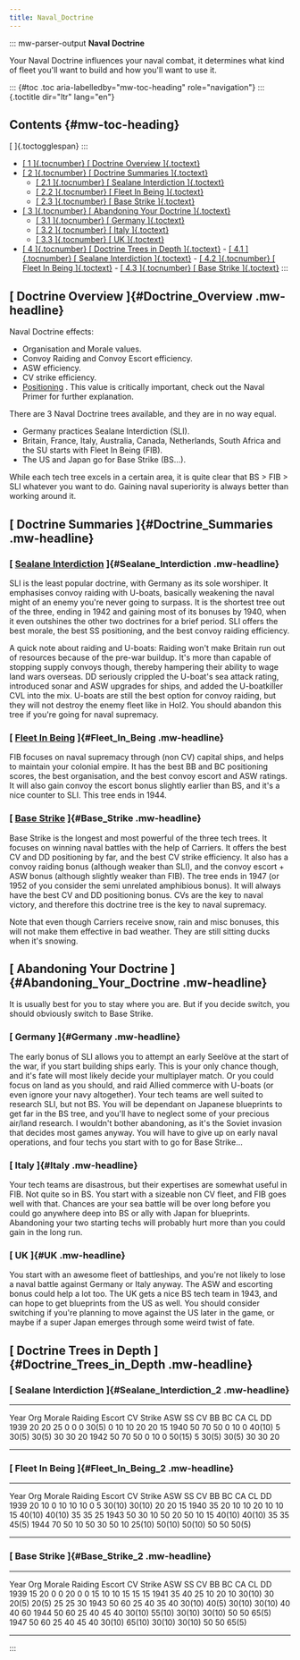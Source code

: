 ```yaml
---
title: Naval_Doctrine
---
```


::: mw-parser-output
**Naval Doctrine**

Your Naval Doctrine influences your naval combat, it determines what
kind of fleet you\'ll want to build and how you\'ll want to use it.

::: {#toc .toc aria-labelledby="mw-toc-heading" role="navigation"}
::: {.toctitle dir="ltr" lang="en"}

## Contents {#mw-toc-heading}

[ ]{.toctogglespan}
:::

- [[ 1 ]{.tocnumber} [ Doctrine Overview
  ]{.toctext}](#Doctrine_Overview)
- [[ 2 ]{.tocnumber} [ Doctrine Summaries
  ]{.toctext}](#Doctrine_Summaries)
  - [[ 2.1 ]{.tocnumber} [ Sealane Interdiction
    ]{.toctext}](#Sealane_Interdiction)
  - [[ 2.2 ]{.tocnumber} [ Fleet In Being
    ]{.toctext}](#Fleet_In_Being)
  - [[ 2.3 ]{.tocnumber} [ Base Strike ]{.toctext}](#Base_Strike)
- [[ 3 ]{.tocnumber} [ Abandoning Your Doctrine
  ]{.toctext}](#Abandoning_Your_Doctrine)
  - [[ 3.1 ]{.tocnumber} [ Germany ]{.toctext}](#Germany)
  - [[ 3.2 ]{.tocnumber} [ Italy ]{.toctext}](#Italy)
  - [[ 3.3 ]{.tocnumber} [ UK ]{.toctext}](#UK)
- [[ 4 ]{.tocnumber} [ Doctrine Trees in Depth
  ]{.toctext}](#Doctrine_Trees_in_Depth) - [[ 4.1 ]{.tocnumber} [ Sealane Interdiction
  ]{.toctext}](#Sealane_Interdiction_2) - [[ 4.2 ]{.tocnumber} [ Fleet In Being
  ]{.toctext}](#Fleet_In_Being_2) - [[ 4.3 ]{.tocnumber} [ Base Strike ]{.toctext}](#Base_Strike_2)
  :::

## [ Doctrine Overview ]{#Doctrine_Overview .mw-headline}

Naval Doctrine effects:

- Organisation and Morale values.
- Convoy Raiding and Convoy Escort efficiency.
- ASW efficiency.
- CV strike efficiency.
- [Positioning](/wiki/Positioning "Positioning") . This value is
  critically important, check out the Naval Primer for further
  explanation.

There are 3 Naval Doctrine trees available, and they are in no way
equal.

- Germany practices Sealane Interdiction (SLI).
- Britain, France, Italy, Australia, Canada, Netherlands, South Africa
  and the SU starts with Fleet In Being (FIB).
- The US and Japan go for Base Strike (BS\...).

While each tech tree excels in a certain area, it is quite clear that BS
\> FIB \> SLI whatever you want to do. Gaining naval superiority is
always better than working around it.

## [ Doctrine Summaries ]{#Doctrine_Summaries .mw-headline}

### [ [Sealane Interdiction](/wiki/Sealane_Interdiction "Sealane Interdiction") ]{#Sealane_Interdiction .mw-headline}

SLI is the least popular doctrine, with Germany as its sole worshiper.
It emphasises convoy raiding with U-boats, basically weakening the naval
might of an enemy you\'re never going to surpass. It is the shortest
tree out of the three, ending in 1942 and gaining most of its bonuses by
1940, when it even outshines the other two doctrines for a brief period.
SLI offers the best morale, the best SS positioning, and the best convoy
raiding efficiency.

A quick note about raiding and U-boats: Raiding won\'t make Britain run
out of resources because of the pre-war buildup. It\'s more than capable
of stopping supply convoys though, thereby hampering their ability to
wage land wars overseas. DD seriously crippled the U-boat\'s sea attack
rating, introduced sonar and ASW upgrades for ships, and added the
U-boatkiller CVL into the mix. U-boats are still the best option for
convoy raiding, but they will not destroy the enemy fleet like in HoI2.
You should abandon this tree if you\'re going for naval supremacy.

### [ [Fleet In Being](/wiki/Fleet_In_Being "Fleet In Being") ]{#Fleet_In_Being .mw-headline}

FIB focuses on naval supremacy through (non CV) capital ships, and helps
to maintain your colonial empire. It has the best BB and BC positioning
scores, the best organisation, and the best convoy escort and ASW
ratings. It will also gain convoy the escort bonus slightly earlier than
BS, and it\'s a nice counter to SLI. This tree ends in 1944.

### [ [Base Strike](/wiki/Base_Strike "Base Strike") ]{#Base_Strike .mw-headline}

Base Strike is the longest and most powerful of the three tech trees. It
focuses on winning naval battles with the help of Carriers. It offers
the best CV and DD positioning by far, and the best CV strike
efficiency. It also has a convoy raiding bonus (although weaker than
SLI), and the convoy escort + ASW bonus (although slightly weaker than
FIB). The tree ends in 1947 (or 1952 of you consider the semi unrelated
amphibious bonus). It will always have the best CV and DD positioning
bonus. CVs are the key to naval victory, and therefore this doctrine
tree is the key to naval supremacy.

Note that even though Carriers receive snow, rain and misc bonuses, this
will not make them effective in bad weather. They are still sitting
ducks when it\'s snowing.

## [ Abandoning Your Doctrine ]{#Abandoning_Your_Doctrine .mw-headline}

It is usually best for you to stay where you are. But if you decide
switch, you should obviously switch to Base Strike.

### [ Germany ]{#Germany .mw-headline}

The early bonus of SLI allows you to attempt an early Seelöve at the
start of the war, if you start building ships early. This is your only
chance though, and it\'s fate will most likely decide your multiplayer
match. Or you could focus on land as you should, and raid Allied
commerce with U-boats (or even ignore your navy altogether). Your tech
teams are well suited to research SLI, but not BS. You will be dependant
on Japanese blueprints to get far in the BS tree, and you\'ll have to
neglect some of your precious air/land research. I wouldn\'t bother
abandoning, as it\'s the Soviet invasion that decides most games anyway.
You will have to give up on early naval operations, and four techs you
start with to go for Base Strike\...

### [ Italy ]{#Italy .mw-headline}

Your tech teams are disastrous, but their expertises are somewhat useful
in FIB. Not quite so in BS. You start with a sizeable non CV fleet, and
FIB goes well with that. Chances are your sea battle will be over long
before you could go anywhere deep into BS or ally with Japan for
blueprints. Abandoning your two starting techs will probably hurt more
than you could gain in the long run.

### [ UK ]{#UK .mw-headline}

You start with an awesome fleet of battleships, and you\'re not likely
to lose a naval battle against Germany or Italy anyway. The ASW and
escorting bonus could help a lot too. The UK gets a nice BS tech team in
1943, and can hope to get blueprints from the US as well. You should
consider switching if you\'re planning to move against the US later in
the game, or maybe if a super Japan emerges through some weird twist of
fate.

## [ Doctrine Trees in Depth ]{#Doctrine_Trees_in_Depth .mw-headline}

### [ Sealane Interdiction ]{#Sealane_Interdiction_2 .mw-headline}

---

Year Org Morale Raiding Escort CV Strike ASW SS CV BB BC CA CL DD
1939 20 20 25 0 0 0 30(5) 0 10 10 20 20 15
1940 50 70 50 0 10 0 40(10) 5 30(5) 30(5) 30 30 20
1942 50 70 50 0 10 0 50(15) 5 30(5) 30(5) 30 30 20

---

### [ Fleet In Being ]{#Fleet_In_Being_2 .mw-headline}

---

Year Org Morale Raiding Escort CV Strike ASW SS CV BB BC CA CL DD
1939 20 10 0 10 10 10 0 5 30(10) 30(10) 20 20 15
1940 35 20 10 10 20 10 10 15 40(10) 40(10) 35 35 25
1943 50 30 10 50 20 50 10 15 40(10) 40(10) 35 35 45(5)
1944 70 50 10 50 30 50 10 25(10) 50(10) 50(10) 50 50 50(5)

---

### [ Base Strike ]{#Base_Strike_2 .mw-headline}

---

Year Org Morale Raiding Escort CV Strike ASW SS CV BB BC CA CL DD
1939 15 20 0 0 20 0 0 15 10 10 15 15 15
1941 35 40 25 10 20 10 30(10) 30 20(5) 20(5) 25 25 30
1943 50 60 25 40 35 40 30(10) 40(5) 30(10) 30(10) 40 40 60
1944 50 60 25 40 45 40 30(10) 55(10) 30(10) 30(10) 50 50 65(5)
1947 50 60 25 40 45 40 30(10) 65(10) 30(10) 30(10) 50 50 65(5)

---

:::
